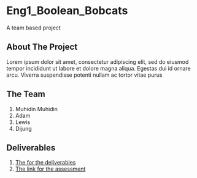 # Eng1_Boolean_Bobcats
A team based project

## About The Project
Lorem ipsum dolor sit amet, consectetur adipiscing elit, sed do eiusmod tempor incididunt ut labore et dolore magna aliqua. Egestas dui id ornare arcu. Viverra suspendisse potenti nullam ac tortor vitae purus

## The Team
1. Muhidin Muhidin
2. Adam
3. Lewis
4. Dijung

## Deliverables
1. [The for the deliverables](../master/deliverables)
2. [The link for the assessment](https://github.com/muhidinmo/Eng1_Boolean_Bobcats/blob/master/deliverables/eng1-team-assessment.pdf)
